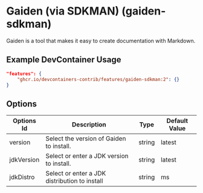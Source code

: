
# Gaiden (via SDKMAN) (gaiden-sdkman)

Gaiden is a tool that makes it easy to create documentation with Markdown.

## Example DevContainer Usage

```json
"features": {
    "ghcr.io/devcontainers-contrib/features/gaiden-sdkman:2": {}
}
```

## Options

| Options Id | Description | Type | Default Value |
|-----|-----|-----|-----|
| version | Select the version of Gaiden to install. | string | latest |
| jdkVersion | Select or enter a JDK version to install. | string | latest |
| jdkDistro | Select or enter a JDK distribution to install | string | ms |


